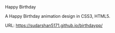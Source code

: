 Happy Birthday

A Happy Birthday animation design in CSS3, HTML5.

URL: https://sudarshan5171.github.io/birthdaypp/
